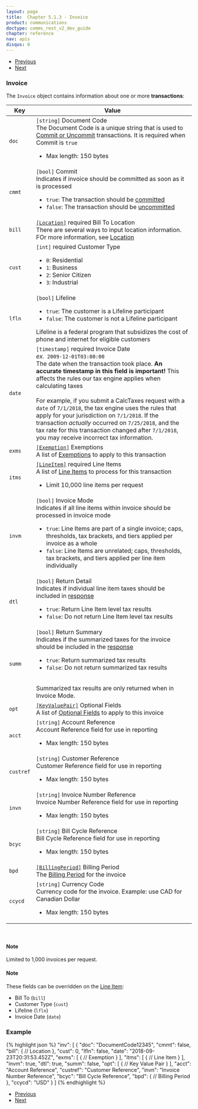 ```yaml
---
layout: page
title:  Chapter 5.1.3 - Invoice
product: communications
doctype: comms_rest_v2_dev_guide
chapter: reference
nav: apis
disqus: 0
---
```


<ul class="pager">
  <li class="previous"><a href="/communications/dev-guide_rest_v2/reference/company-data/"><i class="glyphicon glyphicon-chevron-left"></i>Previous</a></li>
  <li class="next"><a href="/communications/dev-guide_rest_v2/reference/location/">Next<i class="glyphicon glyphicon-chevron-right"></i></a></li>
</ul>

<h3>Invoice</h3>

The <code>Invoice</code> object contains information about one or more <b>transactions</b>:

<div class="mobile-table">
  <table class="styled-table">
    <thead>
      <tr>
        <th>Key</th>
        <th>Value</th>
      </tr>
    </thead>
    <tbody>
      <tr>
        <td><code>doc</code></td>
        <td><code>[string]</code> Document Code
        <br>
          The Document Code is a unique string that is used to <a class="dev-guide-link" href="/communications/dev-guide_rest_v2/commit-uncommit/">Commit or Uncommit</a> transactions.  It is required when Commit is <code>true</code> 
          <ul class="dev-guide-list">
            <li>Max length: 150 bytes</li>
          </ul>
        </td>
      </tr>
      <tr>
        <td><code>cmmt</code></td>
        <td><code>[bool]</code> Commit
          <br/>
          Indicates if invoice should be committed as soon as it is processed
          <ul class="dev-guide-list">
            <li><code>true</code>: The transaction should be <a class="dev-guide-link" href="/communications/dev-guide_rest_v2/commit-uncommit/">committed</a></li>
            <li><code>false</code>: The transaction should be <a class="dev-guide-link" href="/communications/dev-guide_rest_v2/commit-uncommit/">uncommitted</a></li>
          </ul>
        </td>
      </tr>
      <tr>
        <td><code>bill</code></td>
        <td><a class="dev-guide-link" href="/communications/dev-guide_rest_v2/reference/location/"><code>[Location]</code></a> <span class="t5">required</span> Bill To Location
          <br>
          There are several ways to input location information. FOr more information, see <a class="dev-guide-link" href="/communications/dev-guide_rest_v2/reference/location/">Location</a>
        </td>
      </tr>
      <tr>
        <td><code>cust</code></td>
        <td><code>[int]</code> <span class="t5">required</span> Customer Type
          <br>
          <ul class="dev-guide-list">
            <li><code>0</code>: Residential</li>
            <li><code>1</code>: Business</li>
            <li><code>2</code>: Senior Citizen</li>
            <li><code>3</code>: Industrial</li>
          </ul>
        </td>
      </tr>
      <tr>
        <td><code>lfln</code></td>
        <td><code>[bool]</code> Lifeline
          <ul class="dev-guide-list">
            <li><code>true</code>: The customer is a Lifeline participant</li>
            <li><code>false</code>: The customer is not a Lifeline participant</li>
          </ul>
          Lifeline is a federal program that subsidizes the cost of phone and internet for eligible customers
        </td>
      </tr>
      <tr>
        <td><code>date</code></td>
        <td><code>[timestamp]</code> <span class="t5">required</span> Invoice Date
          <br>
          <i>ex.</i><code> 2009-12-01T03:00:00</code>
          <br>
          The date when the transaction took place. <b>An accurate timestamp in this field is important!</b> This affects the rules our tax engine applies when calculating taxes
          <br>
          <br>
          For example, if you submit a CalcTaxes request with a <code>date</code> of <code>7/1/2018</code>, the tax engine uses the rules that apply for your jurisdiction on <code>7/1/2018</code>. If the transaction <i>actually</i> occurred on <code>7/25/2018</code>, and the tax rate for this transaction changed after <code>7/1/2018</code>, you may receive incorrect tax information.
        </td>
      </tr>
      <tr>
        <td><code>exms</code></td>
        <td><a class="dev-guide-link" href="/communications/dev-guide_rest_v2/reference/exemption/"><code>[Exemption]</code></a> Exemptions
          <br>
          A list of <a class="dev-guide-link" href="/communications/dev-guide_rest_v2/reference/exemption/">Exemptions</a> to apply to this transaction
        </td>
      </tr>
      <tr>
        <td><code>itms</code></td>
        <td><a class="dev-guide-link" href="/communications/dev-guide_rest_v2/reference/line-item/"><code>[LineItem]</code></a> <span class="t5">required</span> Line Items
          <br>
          A list of <a class="dev-guide-link" href="/communications/dev-guide_rest_v2/reference/line-item/">Line Items</a> to process for this transaction
          <ul class="dev-guide-list">
            <li>Limit 10,000 line items per request</li>
          </ul>
        </td>
      </tr>
      <tr>
        <td><code>invm</code></td>
        <td><code>[bool]</code> Invoice Mode
          <br/>
          Indicates if all line items within invoice should be processed in invoice mode
          <ul class="dev-guide-list">
            <li><code>true</code>: Line Items are part of a single invoice; caps, thresholds, tax brackets, and tiers applied per invoice as a whole</li>
            <li><code>false</code>: Line Items are unrelated; caps, thresholds, tax brackets, and tiers applied per line item individually</li>
          </ul>
        </td>
      </tr>
      <tr>
        <td><code>dtl</code></td>
        <td><code>[bool]</code> Return Detail
          <br/>
          Indicates if individual line item taxes should be included in <a class="dev-guide-link" href="/communications/dev-guide_rest_v2/reference/calc-taxes-response/">response</a>
          <ul class="dev-guide-list">
            <li><code>true</code>: Return Line Item level tax results</li>
            <li><code>false</code>: Do not return Line Item level tax results</li>
          </ul>
        </td>
      </tr>
      <tr>
        <td><code>summ</code></td>
        <td><code>[bool]</code> Return Summary
          <br/>
          Indicates if the summarized taxes for the invoice should be included in the <a class="dev-guide-link" href="/communications/dev-guide_rest_v2/reference/calc-taxes-response/">response</a>
          <ul class="dev-guide-list">
            <li><code>true</code>: Return summarized tax results</li>
            <li><code>false</code>: Do not return summarized tax results</li>
          </ul>
          <br/>
          Summarized tax results are only returned when in Invoice Mode.
        </td>
      </tr>
      <tr>
        <td><code>opt</code></td>
        <td><a class="dev-guide-link" href="/communications/dev-guide_rest_v2/reference/key-value-pair/"><code>[KeyValuePair]</code></a> Optional Fields
          <br>
          A list of <a class="dev-guide-link" href="/communications/dev-guide_rest_v2/reference/key-value-pair/">Optional Fields</a> to apply to this invoice
        </td>
      </tr>
      <tr>
        <td><code>acct</code></td>
        <td><code>[string]</code> Account Reference
        <br/>
        Account Reference field for use in reporting
        <ul class="dev-guide-list">
          <li>Max length: 150 bytes</li>
        </ul>
        </td>
      </tr>
      <tr>
        <td><code>custref</code></td>
        <td><code>[string]</code> Customer Reference
        <br/>
        Customer Reference field for use in reporting
        <ul class="dev-guide-list">
          <li>Max length: 150 bytes</li>
        </ul>
        </td>
      </tr>
      <tr>
        <td><code>invn</code></td>
        <td><code>[string]</code> Invoice Number Reference
        <br/>
        Invoice Number Reference field for use in reporting
        <ul class="dev-guide-list">
          <li>Max length: 150 bytes</li>
        </ul>
        </td>
      </tr>
      <tr>
        <td><code>bcyc</code></td>
        <td><code>[string]</code> Bill Cycle Reference
        <br/>
        Bill Cycle Reference field for use in reporting
        <ul class="dev-guide-list">
          <li>Max length: 150 bytes</li>
        </ul>
        </td>
      </tr>
      <tr>
        <td><code>bpd</code></td>
        <td><a class="dev-guide-link" href="/communications/dev-guide_rest_v2/reference/billing-period/"><code>[BillingPeriod]</code></a> Billing Period
          <br>
          The <a class="dev-guide-link" href="/communications/dev-guide_rest_v2/reference/billing-period/">Billing Period</a> for the invoice
        </td>
      </tr>
      <tr>
        <td><code>ccycd</code></td>
        <td><code>[string]</code> Currency Code
        <br/>
        Currency code for the invoice.  Example: use CAD for Canadian Dollar
        <ul class="dev-guide-list">
          <li>Max length: 150 bytes</li>
        </ul>
        </td>
      </tr>
    </tbody>
  </table>
</div>
<br>

<h4>Note</h4>
Limited to 1,000 invoices per request.

<h4>Note</h4>
These fields can be overridden on the <a class="dev-guide-link" href="/communications/dev-guide_rest_v2/reference/line-item/">Line Item</a>:
<ul class="dev-guide-list">
    <li>Bill To (<code>bill</code>)</li>
    <li>Customer Type (<code>cust</code>)</li>
    <li>Lifeline (<code>lfln</code>)</li>
    <li>Invoice Date (<code>date</code>)</li>
</ul>

<h3>Example</h3>

{% highlight json %}
"inv": [
  {
    "doc": "DocumentCode12345",
    "cmmt": false,
    "bill": {
      // Location
    },
    "cust": 0,
    "lfln": false,
    "date": "2018-09-23T20:31:53.452Z",
    "exms": [
      {
        // Exemption
      }
    ],
    "itms": [
      {
        // Line Item
      }
    ],
    "invm": true,
    "dtl": true,
    "summ": false,
    "opt": [
      {
        // Key Value Pair
      }
    ],
    "acct": "Account Reference",
    "custref": "Customer Reference",
    "invn": "Invoice Number Reference",
    "bcyc": "Bill Cycle Reference",
    "bpd": {
      // Billing Period
    },
    "ccycd": "USD"
  }
]
{% endhighlight %}

<ul class="pager">
  <li class="previous"><a href="/communications/dev-guide_rest_v2/reference/company-data/"><i class="glyphicon glyphicon-chevron-left"></i>Previous</a></li>
  <li class="next"><a href="/communications/dev-guide_rest_v2/reference/location/">Next<i class="glyphicon glyphicon-chevron-right"></i></a></li>
</ul>